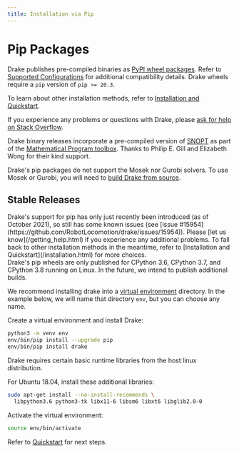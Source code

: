 ```yaml
---
title: Installation via Pip
---
```


# Pip Packages

Drake publishes pre-compiled binaries as
[PyPI wheel packages](https://pypi.org/project/drake/).  Refer to
[Supported Configurations](/installation.html#supported-configurations)
for additional compatibility details.  Drake wheels require a `pip`
version of `pip >= 20.3`.

To learn about other installation methods, refer to
[Installation and Quickstart](/installation.html).

If you experience any problems or questions with Drake, please
[ask for help on Stack Overflow](/getting_help.html).

Drake binary releases incorporate a pre-compiled version of
[SNOPT](https://ccom.ucsd.edu/~optimizers/solvers/snopt/) as part of the
[Mathematical Program toolbox](https://drake.mit.edu/doxygen_cxx/group__solvers.html).
Thanks to Philip E. Gill and Elizabeth Wong for their kind support.

Drake's pip packages do not support the Mosek nor Gurobi solvers. To use
Mosek or Gurobi, you will need to [build Drake from source](/from_source.html).

## Stable Releases

<div class="warning" markdown="1">
Drake's support for pip has only just recently been introduced (as of October
2021), so still has some known issues (see
[issue #15954](https://github.com/RobotLocomotion/drake/issues/15954)).
Please [let us know](/getting_help.html) if you
experience any additional problems. To fall back to other installation methods
in the meantime, refer to [Installation and Quickstart](/installation.html)
for more choices.
</div>

<div class="warning" markdown="1">
Drake's pip wheels are only published for CPython 3.6, CPython 3.7, and CPython
3.8 running on Linux.  In the future, we intend to publish additional builds.
</div>

We recommend installing drake into a
[virtual environment](https://packaging.python.org/guides/installing-using-pip-and-virtual-environments/#creating-a-virtual-environment)
directory.  In the example below, we will name that directory ``env``, but you
can choose any name.

Create a virtual environment and install Drake:

```bash
python3 -m venv env
env/bin/pip install --upgrade pip
env/bin/pip install drake
```

Drake requires certain basic runtime libraries from the host linux distribution.

For Ubuntu 18.04, install these additional libraries:

```bash
sudo apt-get install --no-install-recommends \
  libpython3.6 python3-tk libx11-6 libsm6 libxt6 libglib2.0-0
```

Activate the virtual environment:

```bash
source env/bin/activate
````

Refer to [Quickstart](/installation.html#quickstart) for next steps.
